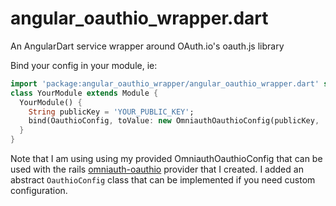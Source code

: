 angular_oauthio_wrapper.dart
============================

An AngularDart service wrapper around OAuth.io's oauth.js library


Bind your config in your module, ie:

```dart
import 'package:angular_oauthio_wrapper/angular_oauthio_wrapper.dart' show OauthioConfig, OmniauthOauthioConfig;
class YourModule extends Module {
  YourModule() {
    String publicKey = 'YOUR_PUBLIC_KEY';
    bind(OauthioConfig, toValue: new OmniauthOauthioConfig(publicKey, 'localhost', 3000, 'users/auth')..secure=false);
  }
}
```

Note that I am using using my provided OmniauthOauthioConfig that can be used with the rails 
[omniauth-oauthio](https://github.com/jgrowl/omniauth-oauthio) provider that I created. I added an abstract 
`OauthioConfig` class that can be implemented if you need custom configuration.
